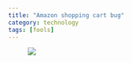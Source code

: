 ```yaml
---
title: "Amazon shopping cart bug"
category: technology
tags: [fools]
---
```



<figure>
  <img src="/images/fool.png">
</figure>
